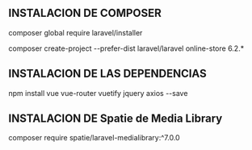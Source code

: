 ## INSTALACION DE COMPOSER

composer global require laravel/installer

composer create-project --prefer-dist laravel/laravel online-store 6.2.*


## INSTALACION DE LAS DEPENDENCIAS 

npm install vue vue-router vuetify jquery axios --save



## INSTALACION DE Spatie de Media Library


composer require spatie/laravel-medialibrary:^7.0.0
